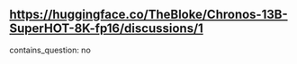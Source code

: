 ## https://huggingface.co/TheBloke/Chronos-13B-SuperHOT-8K-fp16/discussions/1

contains_question: no